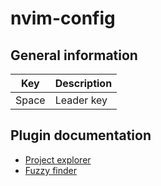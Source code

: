 # nvim-config

## General information

| Key | Description |
| --- | --- |
| Space | Leader key <Leader> |

## Plugin documentation

* [Project explorer](docs/nvim-tree.md)
* [Fuzzy finder](docs/telescope.md)
